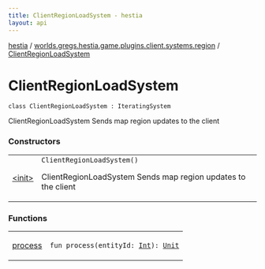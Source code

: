 ```yaml
---
title: ClientRegionLoadSystem - hestia
layout: api
---
```


<div class='api-docs-breadcrumbs'><a href="../../index.html">hestia</a> / <a href="../index.html">worlds.gregs.hestia.game.plugins.client.systems.region</a> / <a href="./index.html">ClientRegionLoadSystem</a></div>

# ClientRegionLoadSystem

<div class="signature"><code><span class="keyword">class </span><span class="identifier">ClientRegionLoadSystem</span>&nbsp;<span class="symbol">:</span>&nbsp;<span class="identifier">IteratingSystem</span></code></div>

ClientRegionLoadSystem
Sends map region updates to the client

### Constructors

<table class="api-docs-table">
<tbody>
<tr>
<td markdown="1">

<a href="-init-.html">&lt;init&gt;</a>


</td>
<td markdown="1">
<div class="signature"><code><span class="identifier">ClientRegionLoadSystem</span><span class="symbol">(</span><span class="symbol">)</span></code></div>

ClientRegionLoadSystem
Sends map region updates to the client


</td>
</tr>
</tbody>
</table>

### Functions

<table class="api-docs-table">
<tbody>
<tr>
<td markdown="1">

<a href="process.html">process</a>


</td>
<td markdown="1">
<div class="signature"><code><span class="keyword">fun </span><span class="identifier">process</span><span class="symbol">(</span><span class="parameterName" id="worlds.gregs.hestia.game.plugins.client.systems.region.ClientRegionLoadSystem$process(kotlin.Int)/entityId">entityId</span><span class="symbol">:</span>&nbsp;<a href="https://kotlinlang.org/api/latest/jvm/stdlib/kotlin/-int/index.html"><span class="identifier">Int</span></a><span class="symbol">)</span><span class="symbol">: </span><a href="https://kotlinlang.org/api/latest/jvm/stdlib/kotlin/-unit/index.html"><span class="identifier">Unit</span></a></code></div>

</td>
</tr>
</tbody>
</table>
